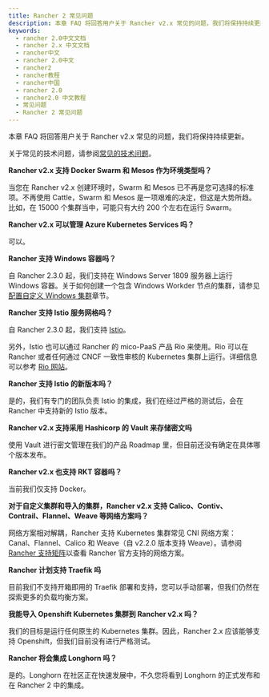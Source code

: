 ```yaml
---
title: Rancher 2 常见问题
description: 本章 FAQ 将回答用户关于 Rancher v2.x 常见的问题，我们将保持持续更新。关于常见的技术问题，请参阅[常见的技术问题](/docs/faq/technical/_index)。
keywords:
  - rancher 2.0中文文档
  - rancher 2.x 中文文档
  - rancher中文
  - rancher 2.0中文
  - rancher2
  - rancher教程
  - rancher中国
  - rancher 2.0
  - rancher2.0 中文教程
  - 常见问题
  - Rancher 2 常见问题
---
```


本章 FAQ 将回答用户关于 Rancher v2.x 常见的问题，我们将保持持续更新。

关于常见的技术问题，请参阅[常见的技术问题](/docs/faq/technical/_index)。

**Rancher v2.x 支持 Docker Swarm 和 Mesos 作为环境类型吗？**

当您在 Rancher v2.x 创建环境时，Swarm 和 Mesos 已不再是您可选择的标准项。不再使用 Cattle，Swarm 和 Mesos 是一项艰难的决定，但这是大势所趋。比如，在 15000 个集群当中，可能只有大约 200 个左右在运行 Swarm。

**Rancher v2.x 可以管理 Azure Kubernetes Services 吗？**

可以。

**Rancher 支持 Windows 容器吗？**

自 Rancher 2.3.0 起，我们支持在 Windows Server 1809 服务器上运行 Windows 容器。关于如何创建一个包含 Windows Workder 节点的集群，请参见[配置自定义 Windows 集群](/docs/cluster-provisioning/rke-clusters/windows-clusters/_index)章节。

**Rancher 支持 Istio 服务网格吗？**

自 Rancher 2.3.0 起，我们支持 [Istio](/docs/cluster-admin/tools/istio/_index)。

另外，Istio 也可以通过 Rancher 的 mico-PaaS 产品 Rio 来使用。Rio 可以在 Rancher 或者任何通过 CNCF 一致性审核的 Kubernetes 集群上运行。详细信息可以参考 [Rio 网站](https://rio.io/)。

**Rancher 支持 Istio 的新版本吗？**

是的，我们有专门的团队负责 Istio 的集成，我们在经过严格的测试后，会在 Rancher 中支持新的 Istio 版本。

**Rancher v2.x 支持采用 Hashicorp 的 Vault 来存储密文吗**

使用 Vault 进行密文管理在我们的产品 Roadmap 里，但目前还没有确定在具体哪个版本发布。

**Rancher v2.x 也支持 RKT 容器吗？**

当前我们仅支持 Docker。

**对于自定义集群和导入的集群，Rancher v2.x 支持 Calico、Contiv、Contrail、Flannel、Weave 等网络方案吗？**

网络方案相对解耦，Rancher 支持 Kubernetes 集群常见 CNI 网络方案：Canal、Flannel、Calico 和 Weave（自 v2.2.0 版本支持 Weave）。请参阅 [Rancher 支持矩阵](https://rancher.com/support-maintenance-terms/)以查看 Rancher 官方支持的网络方案。

**Rancher 计划支持 Traefik 吗**

目前我们不支持开箱即用的 Traefik 部署和支持，您可以手动部署，但我们仍然在探索更多的负载均衡方案。

**我能导入 Openshift Kubernetes 集群到 Rancher v2.x 吗？**

我们的目标是运行任何原生的 Kubernetes 集群。因此，Rancher 2.x 应该能够支持 Openshift，但我们目前没有进行严格测试。

**Rancher 将会集成 Longhorn 吗？**

是的。Longhorn 在社区正在快速发展中，不久您将看到 Longhorn 的正式发布和在 Rancher 2 中的集成。
